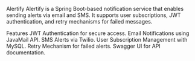 Alertify
Alertify is a Spring Boot-based notification service that enables sending alerts via email and SMS. It supports user subscriptions, JWT authentication, and retry mechanisms for failed messages.

Features
JWT Authentication for secure access.
Email Notifications using JavaMail API.
SMS Alerts via Twilio.
User Subscription Management with MySQL.
Retry Mechanism for failed alerts.
Swagger UI for API documentation.
